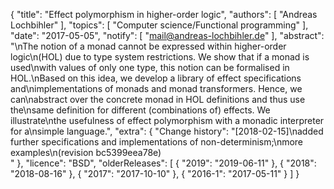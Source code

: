 {
    "title": "Effect polymorphism in higher-order logic",
    "authors": [
        "Andreas Lochbihler"
    ],
    "topics": [
        "Computer science/Functional programming"
    ],
    "date": "2017-05-05",
    "notify": [
        "mail@andreas-lochbihler.de"
    ],
    "abstract": "\nThe notion of a monad cannot be expressed within higher-order logic\n(HOL) due to type system restrictions. We show that if a monad is used\nwith values of only one type, this notion can be formalised in HOL.\nBased on this idea, we develop a library of effect specifications and\nimplementations of monads and monad transformers. Hence, we can\nabstract over the concrete monad in HOL definitions and thus use the\nsame definition for different (combinations of) effects. We illustrate\nthe usefulness of effect polymorphism with a monadic interpreter for a\nsimple language.",
    "extra": {
        "Change history": "[2018-02-15]\nadded further specifications and implementations of non-determinism;\nmore examples\n(revision bc5399eea78e)<br>"
    },
    "licence": "BSD",
    "olderReleases": [
        {
            "2019": "2019-06-11"
        },
        {
            "2018": "2018-08-16"
        },
        {
            "2017": "2017-10-10"
        },
        {
            "2016-1": "2017-05-11"
        }
    ]
}